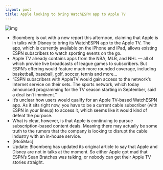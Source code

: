 ```yaml
---
layout: post
title: Apple looking to bring WatchESPN app to Apple TV
---
```

![img](http://media.idownloadblog.com/wp-content/uploads/2012/05/apple-tv-menu.jpg)
* Bloomberg is out with a new report this afternoon, claiming that Apple is in talks with Disney to bring its WatchESPN app to the Apple TV. The app, which is currently available on the iPhone and iPad, allows existing ESPN subscribers to watch sporting events on the go.
* Apple TV already contains apps from the NBA, MLB, and NHL — all of which provide live broadcasts of league games to subscribers. But ESPN’s offering would feature much more rounded coverage, including basketball, baseball, golf, soccer, tennis and more…
* “ESPN subscribers with AppleTV would gain access to the network’s Internet service on their sets. The sports network, which today announced programming for the TV season starting in September, said a deal isn’t imminent.”
* It’s unclear how users would qualify for an Apple TV-based WatchESPN app. As it sits right now, you have to be a current cable subscriber (with ESPN in your lineup) to access it, which seems like it would kind of defeat the purpose.
* What is clear, however, is that Apple is continuing to pursue subscription-based content deals. Meaning there may actually be some truth to the rumors that the company is looking to disrupt the cable industry with an in-house service.
* [9to5Mac]
* Update: Bloomberg has updated its original article to say that Apple and Disney are not in talks at the moment. So either Apple got mad that ESPN’s Sean Bratches was talking, or nobody can get their Apple TV stories straight.

